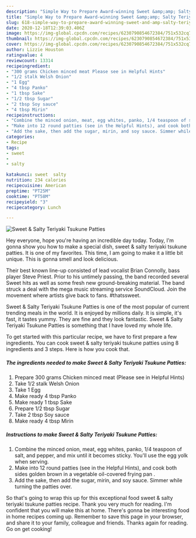```yaml
---
description: "Simple Way to Prepare Award-winning Sweet &amp;amp; Salty Teriyaki Tsukune Patties"
title: "Simple Way to Prepare Award-winning Sweet &amp;amp; Salty Teriyaki Tsukune Patties"
slug: 618-simple-way-to-prepare-award-winning-sweet-and-amp-salty-teriyaki-tsukune-patties
date: 2020-12-18T12:39:03.406Z
image: https://img-global.cpcdn.com/recipes/6230790854672384/751x532cq70/sweet-salty-teriyaki-tsukune-patties-recipe-main-photo.jpg
thumbnail: https://img-global.cpcdn.com/recipes/6230790854672384/751x532cq70/sweet-salty-teriyaki-tsukune-patties-recipe-main-photo.jpg
cover: https://img-global.cpcdn.com/recipes/6230790854672384/751x532cq70/sweet-salty-teriyaki-tsukune-patties-recipe-main-photo.jpg
author: Lizzie Houston
ratingvalue: 4
reviewcount: 13314
recipeingredient:
- "300 grams Chicken minced meat Please see in Helpful Hints"
- "1/2 stalk Welsh Onion"
- "1 Egg"
- "4 tbsp Panko"
- "1 tbsp Sake"
- "1/2 tbsp Sugar"
- "2 tbsp Soy sauce"
- "4 tbsp Mirin"
recipeinstructions:
- "Combine the minced onion, meat, egg whites, panko, 1/4 teaspoon of salt, and pepper, and mix until it becomes sticky. You&#39;ll use the egg yolk when serving."
- "Make into 12 round patties (see in the Helpful Hints), and cook both sides golden brown in a vegetable oil-covered frying pan ."
- "Add the sake, then add the sugar, mirin, and soy sauce. Simmer while turning the patties over."
categories:
- Recipe
tags:
- sweet
- 
- salty

katakunci: sweet  salty 
nutrition: 234 calories
recipecuisine: American
preptime: "PT25M"
cooktime: "PT58M"
recipeyield: "3"
recipecategory: Lunch

---
```



![Sweet &amp; Salty Teriyaki Tsukune Patties](https://img-global.cpcdn.com/recipes/6230790854672384/751x532cq70/sweet-salty-teriyaki-tsukune-patties-recipe-main-photo.jpg)

Hey everyone, hope you're having an incredible day today. Today, I'm gonna show you how to make a special dish, sweet &amp; salty teriyaki tsukune patties. It is one of my favorites. This time, I am going to make it a little bit unique. This is gonna smell and look delicious.

Their best known line-up consisted of lead vocalist Brian Connolly, bass player Steve Priest. Prior to his untimely passing, the band recorded several Sweet hits as well as some fresh new ground-breaking material. The band struck a deal with the mega music streaming service SoundCloud. Join the movement where artists give back to fans. #thatssweet.

Sweet &amp; Salty Teriyaki Tsukune Patties is one of the most popular of current trending meals in the world. It is enjoyed by millions daily. It is simple, it's fast, it tastes yummy. They are fine and they look fantastic. Sweet &amp; Salty Teriyaki Tsukune Patties is something that I have loved my whole life.


To get started with this particular recipe, we have to first prepare a few ingredients. You can cook sweet &amp; salty teriyaki tsukune patties using 8 ingredients and 3 steps. Here is how you cook that.

<!--inarticleads1-->

##### The ingredients needed to make Sweet &amp; Salty Teriyaki Tsukune Patties:

1. Prepare 300 grams Chicken minced meat (Please see in Helpful Hints)
1. Take 1/2 stalk Welsh Onion
1. Take 1 Egg
1. Make ready 4 tbsp Panko
1. Make ready 1 tbsp Sake
1. Prepare 1/2 tbsp Sugar
1. Take 2 tbsp Soy sauce
1. Make ready 4 tbsp Mirin




<!--inarticleads2-->

##### Instructions to make Sweet &amp; Salty Teriyaki Tsukune Patties:

1. Combine the minced onion, meat, egg whites, panko, 1/4 teaspoon of salt, and pepper, and mix until it becomes sticky. You&#39;ll use the egg yolk when serving.
1. Make into 12 round patties (see in the Helpful Hints), and cook both sides golden brown in a vegetable oil-covered frying pan .
1. Add the sake, then add the sugar, mirin, and soy sauce. Simmer while turning the patties over.




So that's going to wrap this up for this exceptional food sweet &amp; salty teriyaki tsukune patties recipe. Thank you very much for reading. I'm confident that you will make this at home. There's gonna be interesting food in home recipes coming up. Remember to save this page in your browser, and share it to your family, colleague and friends. Thanks again for reading. Go on get cooking!
